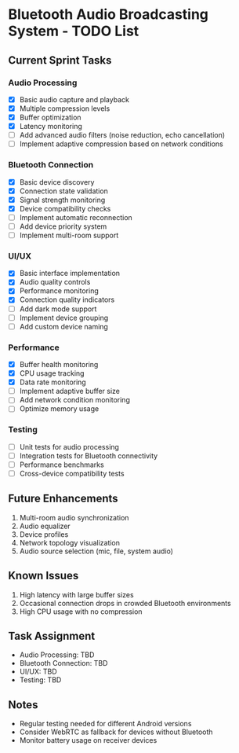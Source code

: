 # Bluetooth Audio Broadcasting System - TODO List

## Current Sprint Tasks

### Audio Processing
- [x] Basic audio capture and playback
- [x] Multiple compression levels
- [x] Buffer optimization
- [x] Latency monitoring
- [ ] Add advanced audio filters (noise reduction, echo cancellation)
- [ ] Implement adaptive compression based on network conditions

### Bluetooth Connection
- [x] Basic device discovery
- [x] Connection state validation
- [x] Signal strength monitoring
- [x] Device compatibility checks
- [ ] Implement automatic reconnection
- [ ] Add device priority system
- [ ] Implement multi-room support

### UI/UX
- [x] Basic interface implementation
- [x] Audio quality controls
- [x] Performance monitoring
- [x] Connection quality indicators
- [ ] Add dark mode support
- [ ] Implement device grouping
- [ ] Add custom device naming

### Performance
- [x] Buffer health monitoring
- [x] CPU usage tracking
- [x] Data rate monitoring
- [ ] Implement adaptive buffer size
- [ ] Add network condition monitoring
- [ ] Optimize memory usage

### Testing
- [ ] Unit tests for audio processing
- [ ] Integration tests for Bluetooth connectivity
- [ ] Performance benchmarks
- [ ] Cross-device compatibility tests

## Future Enhancements
1. Multi-room audio synchronization
2. Audio equalizer
3. Device profiles
4. Network topology visualization
5. Audio source selection (mic, file, system audio)

## Known Issues
1. High latency with large buffer sizes
2. Occasional connection drops in crowded Bluetooth environments
3. High CPU usage with no compression

## Task Assignment
- Audio Processing: TBD
- Bluetooth Connection: TBD
- UI/UX: TBD
- Testing: TBD

## Notes
- Regular testing needed for different Android versions
- Consider WebRTC as fallback for devices without Bluetooth
- Monitor battery usage on receiver devices

